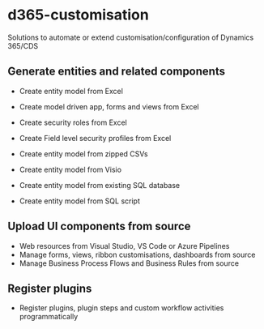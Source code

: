 # d365-customisation
Solutions to automate or extend customisation/configuration of Dynamics 365/CDS

## Generate entities and related components
- Create entity model from Excel
- Create model driven app, forms and views from Excel
- Create security roles from Excel
- Create Field level security profiles from Excel


- Create entity model from zipped CSVs
- Create entity model from Visio
- Create entity model from existing SQL database
- Create entity model from SQL script

## Upload UI components from source
- Web resources from Visual Studio, VS Code or Azure Pipelines
- Manage forms, views, ribbon customisations, dashboards from source
- Manage Business Process Flows and Business Rules from source

## Register plugins
- Register plugins, plugin steps and custom workflow activities programmatically

